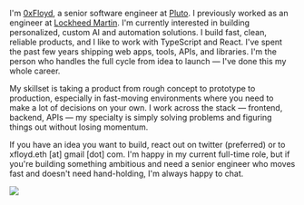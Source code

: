 I'm <a href="https://x.com/0xFloyd" target="_blank" rel="noopener noreferrer">0xFloyd</a>, a senior software engineer at <a href="https://pluto.xyz" target="_blank" rel="noopener noreferrer">Pluto</a>. I previously worked as an engineer at <a href="https://lockheedmartin.com" target="_blank" rel="noopener noreferrer">Lockheed Martin</a>. I'm currently interested in building personalized, custom AI and automation solutions. I build fast, clean, reliable products, and I like to work with TypeScript and React. I've spent the past few years shipping web apps, tools, APIs, and libraries. I'm the person who handles the full cycle from idea to launch — I've done this my whole career.

My skillset is taking a product from rough concept to prototype to production, especially in fast-moving environments where you need to make a lot of decisions on your own. I work across the stack — frontend, backend, APIs — my specialty is simply solving problems and figuring things out without losing momentum.

If you have an idea you want to build, react out on twitter (preferred) or to xfloyd.eth [at] gmail [dot] com. I'm happy in my current full-time role, but if you're building something ambitious and need a senior engineer who moves fast and doesn't need hand-holding, I'm always happy to chat.


![](https://visitor-badge.laobi.icu/badge?page_id=0xFloyd)
